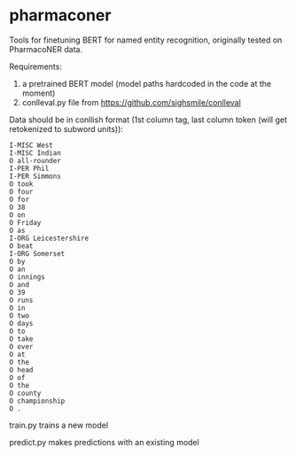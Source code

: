 # pharmaconer

Tools for finetuning BERT for named entity recognition, originally tested on PharmacoNER data.

Requirements:

1. a pretrained BERT model (model paths hardcoded in the code at the moment)
2. conlleval.py file from https://github.com/sighsmile/conlleval

Data should be in conllish format (1st column tag, last column token (will get retokenized to subword units)):

~~~~
I-MISC West
I-MISC Indian
O all-rounder
I-PER Phil
I-PER Simmons
O took
O four
O for
O 38
O on
O Friday
O as
I-ORG Leicestershire
O beat
I-ORG Somerset
O by
O an
O innings
O and
O 39
O runs
O in
O two
O days
O to
O take
O over
O at
O the
O head
O of
O the
O county
O championship
O .	
~~~~

train.py trains a new model

predict.py makes predictions with an existing model

